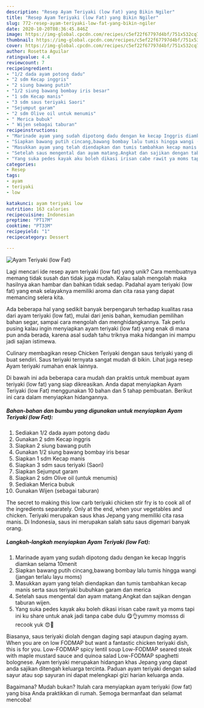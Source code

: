 ```yaml
---
description: "Resep Ayam Teriyaki (low Fat) yang Bikin Ngiler"
title: "Resep Ayam Teriyaki (low Fat) yang Bikin Ngiler"
slug: 772-resep-ayam-teriyaki-low-fat-yang-bikin-ngiler
date: 2020-10-20T08:36:45.846Z
image: https://img-global.cpcdn.com/recipes/c5ef22f67797d4bf/751x532cq70/ayam-teriyaki-low-fat-foto-resep-utama.jpg
thumbnail: https://img-global.cpcdn.com/recipes/c5ef22f67797d4bf/751x532cq70/ayam-teriyaki-low-fat-foto-resep-utama.jpg
cover: https://img-global.cpcdn.com/recipes/c5ef22f67797d4bf/751x532cq70/ayam-teriyaki-low-fat-foto-resep-utama.jpg
author: Rosetta Aguilar
ratingvalue: 4.4
reviewcount: 7
recipeingredient:
- "1/2 dada ayam potong dadu"
- "2 sdm Kecap inggris"
- "2 siung bawang putih"
- "1/2 siung bawang bombay iris besar"
- "1 sdm Kecap manis"
- "3 sdm saus teriyaki Saori"
- "Sejumput garam"
- "2 sdm Olive oil untuk menumis"
- " Merica bubuk"
- " Wijen sebagai taburan"
recipeinstructions:
- "Marinade ayam yang sudah dipotong dadu dengan ke kecap Inggris diamkan selama 10menit"
- "Siapkan bawang putih cincang,bawang bombay lalu tumis hingga wangi (jangan terlalu layu moms)"
- "Masukkan ayam yang telah diendapkan dan tumis tambahkan kecap manis serta saus teriyaki bubuhkan garam dan merica"
- "Setelah saus mengental dan ayam matang.Angkat dan sajikan dengan taburan wijen."
- "Yang suka pedes kayak aku boleh dikasi irisan cabe rawit ya moms tapi ini ku share untuk anak jadi tanpa cabe dulu 😋👌yummy momsss di recook yuk 😍🤤"
categories:
- Resep
tags:
- ayam
- teriyaki
- low

katakunci: ayam teriyaki low 
nutrition: 163 calories
recipecuisine: Indonesian
preptime: "PT17M"
cooktime: "PT33M"
recipeyield: "1"
recipecategory: Dessert

---
```



![Ayam Teriyaki (low Fat)](https://img-global.cpcdn.com/recipes/c5ef22f67797d4bf/751x532cq70/ayam-teriyaki-low-fat-foto-resep-utama.jpg)

Lagi mencari ide resep ayam teriyaki (low fat) yang unik? Cara membuatnya memang tidak susah dan tidak juga mudah. Kalau salah mengolah maka hasilnya akan hambar dan bahkan tidak sedap. Padahal ayam teriyaki (low fat) yang enak selayaknya memiliki aroma dan cita rasa yang dapat memancing selera kita.

Ada beberapa hal yang sedikit banyak berpengaruh terhadap kualitas rasa dari ayam teriyaki (low fat), mulai dari jenis bahan, kemudian pemilihan bahan segar, sampai cara mengolah dan menghidangkannya. Tak perlu pusing kalau ingin menyiapkan ayam teriyaki (low fat) yang enak di mana pun anda berada, karena asal sudah tahu triknya maka hidangan ini mampu jadi sajian istimewa.

Culinary membagikan resep Chicken Teriyaki dengan saus teriyaki yang di buat sendiri. Saus teriyaki ternyata sangat mudah di bikin. Lihat juga resep Ayam teriyaki rumahan enak lainnya.


Di bawah ini ada beberapa cara mudah dan praktis untuk membuat ayam teriyaki (low fat) yang siap dikreasikan. Anda dapat menyiapkan Ayam Teriyaki (low Fat) menggunakan 10 bahan dan 5 tahap pembuatan. Berikut ini cara dalam menyiapkan hidangannya.

<!--inarticleads1-->

##### Bahan-bahan dan bumbu yang digunakan untuk menyiapkan Ayam Teriyaki (low Fat):

1. Sediakan 1/2 dada ayam potong dadu
1. Gunakan 2 sdm Kecap inggris
1. Siapkan 2 siung bawang putih
1. Gunakan 1/2 siung bawang bombay iris besar
1. Siapkan 1 sdm Kecap manis
1. Siapkan 3 sdm saus teriyaki (Saori)
1. Siapkan Sejumput garam
1. Siapkan 2 sdm Olive oil (untuk menumis)
1. Sediakan  Merica bubuk
1. Gunakan  Wijen (sebagai taburan)


The secret to making this low carb teriyaki chicken stir fry is to cook all of the ingredients separately. Only at the end, when your vegetables and chicken. Teriyaki merupakan saus khas Jepang yang memiliki cita rasa manis. Di Indonesia, saus ini merupakan salah satu saus digemari banyak orang. 

<!--inarticleads2-->

##### Langkah-langkah menyiapkan Ayam Teriyaki (low Fat):

1. Marinade ayam yang sudah dipotong dadu dengan ke kecap Inggris diamkan selama 10menit
1. Siapkan bawang putih cincang,bawang bombay lalu tumis hingga wangi (jangan terlalu layu moms)
1. Masukkan ayam yang telah diendapkan dan tumis tambahkan kecap manis serta saus teriyaki bubuhkan garam dan merica
1. Setelah saus mengental dan ayam matang.Angkat dan sajikan dengan taburan wijen.
1. Yang suka pedes kayak aku boleh dikasi irisan cabe rawit ya moms tapi ini ku share untuk anak jadi tanpa cabe dulu 😋👌yummy momsss di recook yuk 😍🤤


Biasanya, saus teriyaki diolah dengan daging sapi ataupun daging ayam. When you are on low FODMAP but want a fantastic chicken teriyaki dish, this is for you. Low-FODMAP spicy lentil soup Low-FODMAP seared steak with maple mustard sauce and quinoa salad Low-FODMAP spaghetti bolognese. Ayam teriyaki merupakan hidangan khas Jepang yang dapat anda sajikan ditengah keluarga tercinta. Paduan ayam teriyaki dengan salad sayur atau sop sayuran ini dapat melengkapi gizi harian keluarga anda. 

Bagaimana? Mudah bukan? Itulah cara menyiapkan ayam teriyaki (low fat) yang bisa Anda praktikkan di rumah. Semoga bermanfaat dan selamat mencoba!
